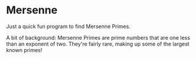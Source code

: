 # Mersenne

Just a quick fun program to find Mersenne Primes.

A bit of background:
Mersenne Primes are prime numbers that are one less than an exponent of two. They're fairly rare, making up some of the largest known primes!
